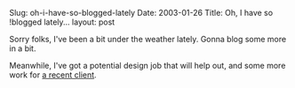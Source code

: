 Slug: oh-i-have-so-blogged-lately
Date: 2003-01-26
Title: Oh, I have so !blogged lately...
layout: post

Sorry folks, I&#39;ve been a bit under the weather lately. Gonna blog some more in a bit.


Meanwhile, I&#39;ve got a potential design job that will help out, and some more work for <a href="http://www.ivyarchpc.com/">a recent client</a>.
